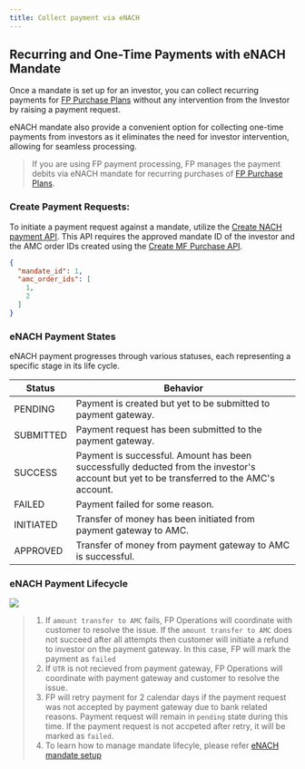 ```yaml
---
title: Collect payment via eNACH
---
```

## Recurring and One-Time Payments with eNACH Mandate


Once a mandate is set up for an investor, you can collect recurring payments for [FP Purchase Plans](https://fintechprimitives.com/docs/api/#mf-purchase-plans) without any intervention from the Investor by raising a payment  request.

eNACH mandate also provide a convenient option for collecting one-time payments from investors as it eliminates the need for investor intervention, allowing for seamless processing.

> If you are using FP payment processing, FP manages the payment debits via eNACH mandate for recurring purchases of [FP Purchase Plans](https://fintechprimitives.com/docs/api/#mf-purchase-plans).

### Create Payment Requests:

To initiate a payment request against a mandate, utilize the [Create NACH payment API](https://fintechprimitives.com/docs/api/#create-a-nach-payment).
This API requires the approved mandate ID of the investor and the AMC order IDs created using the [Create MF Purchase API](https://fintechprimitives.com/docs/api/#create-a-mf-purchase).

```json
{
  "mandate_id": 1,
  "amc_order_ids": [
    1,
    2
  ]
}
```


### **eNACH Payment States**

eNACH payment progresses through various statuses, each representing a specific stage in its life cycle. 

|Status|Behavior|
|---|---|
|PENDING|Payment is created but yet to be submitted to payment gateway.|
|SUBMITTED| Payment request has been submitted to the payment gateway.
|SUCCESS|Payment is successful. Amount has been successfully deducted from the investor's account but yet to be transferred to the AMC's account.|
|FAILED|Payment failed for some reason.|
|INITIATED|Transfer of money has been initiated from payment gateway to AMC.|
|APPROVED| Transfer of money from payment gateway to AMC is successful.|


### **eNACH Payment Lifecycle**

<div>
  <img src="../../images/mandate-payment-lifecycle.png">
</div>

> 1. If `amount transfer to AMC` fails, FP Operations will coordinate with customer to resolve the issue. If the `amount transfer to AMC` does not succeed after all attempts then customer will initiate a refund to investor on the payment gateway. In this case, FP will mark the payment as `failed`
> 2. If `UTR` is not recieved from payment gateway, FP Operations will coordinate with payment gateway and customer to resolve the issue.
> 3. FP will retry payment for 2 calendar days if the payment request was not accepted by payment gateway due to bank related reasons. Payment request will remain in `pending` state during this time. If the payment request is not accpeted after retry, it will be marked as `failed`.
> 4. To learn how to manage mandate lifecyle, please refer [eNACH mandate setup](/payments/managing-eNACH/)
